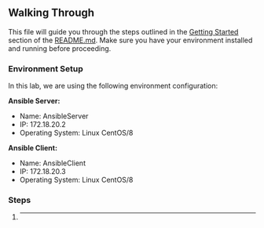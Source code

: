 ## Walking Through

This file will guide you through the steps outlined in the [Getting Started](README.md#getting-started) section of the 
[README.md](README.md). Make sure you have your environment installed and running before proceeding.

### Environment Setup

In this lab, we are using the following environment configuration:

**Ansible Server:**
- Name: AnsibleServer
- IP: 172.18.20.2
- Operating System: Linux CentOS/8

**Ansible Client:**
- Name: AnsibleClient
- IP: 172.18.20.3
- Operating System: Linux CentOS/8

### Steps

1. ****